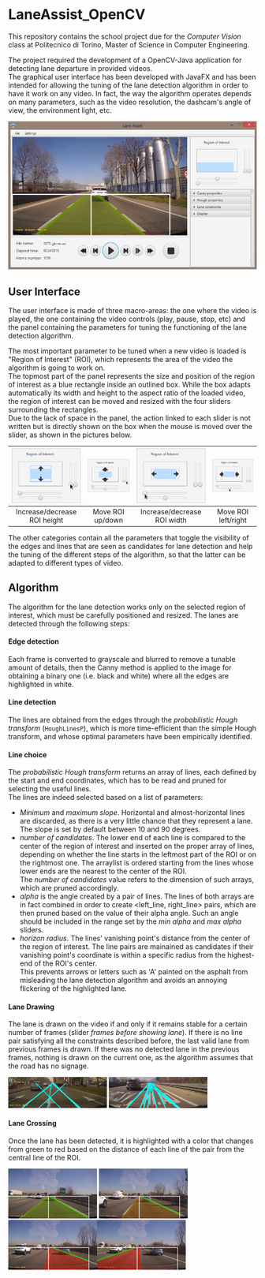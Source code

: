 # LaneAssist_OpenCV
This repository contains the school project due for the _Computer Vision_ class at Politecnico di Torino, Master of Science in Computer Engineering.

The project required the development of a OpenCV-Java application for detecting lane departure in provided videos.  
The graphical user interface has been developed with JavaFX and has been intended for allowing the tuning of the lane detection algorithm in order to have it work on any video.
In fact, the way the algorithm operates depends on many parameters, such as the video resolution, the dashcam's angle of view, the environment light, etc.

![Application overview](readme/application.PNG)

## User Interface
The user interface is made of three macro-areas: the one where the video is played, the one containing the video controls (play, pause, stop, etc) and the panel containing the parameters for tuning the functioning of the lane detection algorithm.

The most important parameter to be tuned when a new video is loaded is "Region of Interest" (ROI), which represents the area of the video the algorithm is going to work on.  
The topmost part of the panel represents the size and position of the region of interest as a blue rectangle inside an outlined box. While the box adapts automatically its width and height to the aspect ratio of the loaded video, the region of interest can be moved and resized with the four sliders surrounding the rectangles.  
Due to the lack of space in the panel, the action linked to each slider is not written but is directly shown on the box when the mouse is moved over the slider, as shown in the pictures below.  

![Application overview](tesina/2.png) | ![Application overview](tesina/3.png) | ![Application overview](tesina/4.png) | ![Application overview](tesina/5.png)  
:------------------------------------: | :-------------------------------------: | :-------------------------------------: | :------------------------------------:
Increase/decrease ROI height           | Move ROI up/down                        | Increase/decrease ROI width             | Move ROI left/right

The other categories contain all the parameters that toggle the visibility of the edges and lines that are seen as candidates for lane detection and help the tuning of the different steps of the algorithm, so that the latter can be adapted to different types of video.

## Algorithm
The algorithm for the lane detection works only on the selected region of interest, which must be carefully positioned and resized.
The lanes are detected through the following steps:  
#### Edge detection ####
Each frame is converted to grayscale and blurred to remove a tunable amount of details, then the Canny method is applied to the image for obtaining a binary one (i.e. black and white) where all the edges are highlighted in white.

#### Line detection ####
The lines are obtained from the edges through the _probabilistic Hough transform_ (`HoughLinesP`), which is more time-efficient than the simple Hough transform, and whose optimal parameters have been empirically identified.

#### Line choice ####

The _probabilistic Hough transform_ returns an array of lines, each defined by the start and end coordinates, which has to be read and pruned for selecting the useful lines.  
The lines are indeed selected based on a list of parameters:
* _Minimum_ and _maximum slope_. Horizontal and almost-horizontal lines are discarded, as there is a very little chance that they represent a lane. The slope is set by default between 10 and 90 degrees.
* _number of candidates_. The lower end of each line is compared to the center of the region of interest and inserted on the proper array of lines, depending on whether the line starts in the leftmost part of the ROI or on the rightmost one. The arraylist is ordered starting from the lines whose lower ends are the nearest to the center of the ROI.  
The _number of candidates_ value refers to the dimension of such arrays, which are pruned accordingly.
* _alpha_ is the angle created by a pair of lines. The lines of both arrays are in fact combined in order to create <left_line, right_line> pairs, which are then pruned based on the value of their alpha angle. Such an angle should be included in the range set by the _min alpha_ and _max alpha_ sliders.
* _horizon radius_. The lines' vanishing point's distance from the center of the region of interest. The line pairs are mainained as candidates if their vanishing point's coordinate is within a specific radius from the highest-end of the ROI's center.  
This prevents arrows or letters such as 'A' painted on the asphalt from misleading the lane detection algorithm and avoids an annoying flickering of the highlighted lane.

#### Lane Drawing ####
The lane is drawn on the video if and only if it remains stable for a certain number of frames (slider _frames before showing lane_). If there is no line pair satisfying all the constraints described before, the last valid lane from previous frames is drawn. If there was no detected lane in the previous frames, nothing is drawn on the current one, as the algorithm assumes that the road has no signage.

<img src="tesina/freccia.png" width="200"> <img src="tesina/scritte.png" width="200">

#### Lane Crossing ####
Once the lane has been detected, it is highlighted with a color that changes from green to red based on the distance of each line of the pair from the central line of the ROI.

<img src="tesina/cross_1.png" width="180"> <img src="tesina/cross_2.png" width="180"> <img src="tesina/cross_3.png" width="180"><img src="tesina/cross_4.png" width="180">
